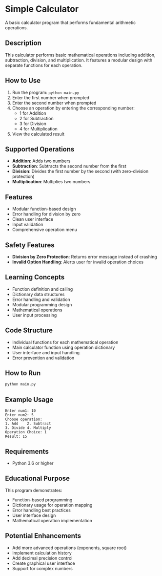 # Simple Calculator

A basic calculator program that performs fundamental arithmetic operations.

## Description

This calculator performs basic mathematical operations including addition, subtraction, division, and multiplication. It features a modular design with separate functions for each operation.

## How to Use

1. Run the program: `python main.py`
2. Enter the first number when prompted
3. Enter the second number when prompted
4. Choose an operation by entering the corresponding number:
   - 1 for Addition
   - 2 for Subtraction
   - 3 for Division
   - 4 for Multiplication
5. View the calculated result

## Supported Operations

- **Addition**: Adds two numbers
- **Subtraction**: Subtracts the second number from the first
- **Division**: Divides the first number by the second (with zero-division protection)
- **Multiplication**: Multiplies two numbers

## Features

- Modular function-based design
- Error handling for division by zero
- Clean user interface
- Input validation
- Comprehensive operation menu

## Safety Features

- **Division by Zero Protection**: Returns error message instead of crashing
- **Invalid Option Handling**: Alerts user for invalid operation choices

## Learning Concepts

- Function definition and calling
- Dictionary data structures
- Error handling and validation
- Modular programming design
- Mathematical operations
- User input processing

## Code Structure

- Individual functions for each mathematical operation
- Main calculator function using operation dictionary
- User interface and input handling
- Error prevention and validation

## How to Run

```bash
python main.py
```

## Example Usage

```
Enter num1: 10
Enter num2: 5
Choose operation:
1. Add    2. Subtract
3. Divide 4. Multiply
Operation Choice: 1
Result: 15
```

## Requirements

- Python 3.6 or higher

## Educational Purpose

This program demonstrates:
- Function-based programming
- Dictionary usage for operation mapping
- Error handling best practices
- User interface design
- Mathematical operation implementation

## Potential Enhancements

- Add more advanced operations (exponents, square root)
- Implement calculation history
- Add decimal precision control
- Create graphical user interface
- Support for complex numbers
